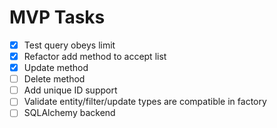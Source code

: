 # MVP Tasks
 - [x] Test query obeys limit
 - [x] Refactor add method to accept list
 - [x] Update method
 - [ ] Delete method
 - [ ] Add unique ID support
 - [ ] Validate entity/filter/update types are compatible in factory
 - [ ] SQLAlchemy backend
